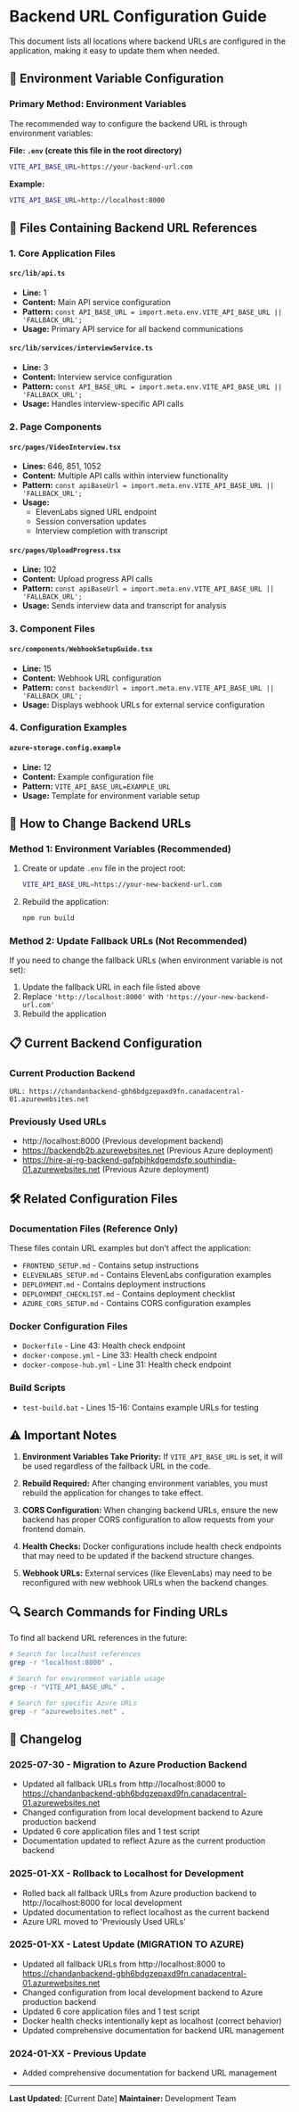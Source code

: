 # Backend URL Configuration Guide

This document lists all locations where backend URLs are configured in the application, making it easy to update them when needed.

## 🔧 Environment Variable Configuration

### Primary Method: Environment Variables
The recommended way to configure the backend URL is through environment variables:

**File: `.env` (create this file in the root directory)**
```bash
VITE_API_BASE_URL=https://your-backend-url.com
```

**Example:**
```bash
VITE_API_BASE_URL=http://localhost:8000
```

## 📂 Files Containing Backend URL References

### 1. Core Application Files

#### `src/lib/api.ts`
- **Line:** 1
- **Content:** Main API service configuration
- **Pattern:** `const API_BASE_URL = import.meta.env.VITE_API_BASE_URL || 'FALLBACK_URL';`
- **Usage:** Primary API service for all backend communications

#### `src/lib/services/interviewService.ts`
- **Line:** 3
- **Content:** Interview service configuration
- **Pattern:** `const API_BASE_URL = import.meta.env.VITE_API_BASE_URL || 'FALLBACK_URL';`
- **Usage:** Handles interview-specific API calls

### 2. Page Components

#### `src/pages/VideoInterview.tsx`
- **Lines:** 646, 851, 1052
- **Content:** Multiple API calls within interview functionality
- **Pattern:** `const apiBaseUrl = import.meta.env.VITE_API_BASE_URL || 'FALLBACK_URL';`
- **Usage:** 
  - ElevenLabs signed URL endpoint
  - Session conversation updates
  - Interview completion with transcript

#### `src/pages/UploadProgress.tsx`
- **Line:** 102
- **Content:** Upload progress API calls
- **Pattern:** `const apiBaseUrl = import.meta.env.VITE_API_BASE_URL || 'FALLBACK_URL';`
- **Usage:** Sends interview data and transcript for analysis

### 3. Component Files

#### `src/components/WebhookSetupGuide.tsx`
- **Line:** 15
- **Content:** Webhook URL configuration
- **Pattern:** `const backendUrl = import.meta.env.VITE_API_BASE_URL || 'FALLBACK_URL';`
- **Usage:** Displays webhook URLs for external service configuration

### 4. Configuration Examples

#### `azure-storage.config.example`
- **Line:** 12
- **Content:** Example configuration file
- **Pattern:** `VITE_API_BASE_URL=EXAMPLE_URL`
- **Usage:** Template for environment variable setup

## 🔄 How to Change Backend URLs

### Method 1: Environment Variables (Recommended)
1. Create or update `.env` file in the project root:
   ```bash
   VITE_API_BASE_URL=https://your-new-backend-url.com
   ```

2. Rebuild the application:
   ```bash
   npm run build
   ```

### Method 2: Update Fallback URLs (Not Recommended)
If you need to change the fallback URLs (when environment variable is not set):

1. Update the fallback URL in each file listed above
2. Replace `'http://localhost:8000'` with `'https://your-new-backend-url.com'`
3. Rebuild the application

## 📋 Current Backend Configuration

### Current Production Backend
```
URL: https://chandanbackend-gbh6bdgzepaxd9fn.canadacentral-01.azurewebsites.net
```

### Previously Used URLs
- http://localhost:8000 (Previous development backend)
- https://backendb2b.azurewebsites.net (Previous Azure deployment)
- https://hire-ai-rg-backend-gafpbjhkdgemdsfp.southindia-01.azurewebsites.net (Previous Azure deployment)

## 🛠️ Related Configuration Files

### Documentation Files (Reference Only)
These files contain URL examples but don't affect the application:

- `FRONTEND_SETUP.md` - Contains setup instructions
- `ELEVENLABS_SETUP.md` - Contains ElevenLabs configuration examples
- `DEPLOYMENT.md` - Contains deployment instructions
- `DEPLOYMENT_CHECKLIST.md` - Contains deployment checklist
- `AZURE_CORS_SETUP.md` - Contains CORS configuration examples

### Docker Configuration Files
- `Dockerfile` - Line 43: Health check endpoint
- `docker-compose.yml` - Line 33: Health check endpoint
- `docker-compose-hub.yml` - Line 31: Health check endpoint

### Build Scripts
- `test-build.bat` - Lines 15-16: Contains example URLs for testing

## ⚠️ Important Notes

1. **Environment Variables Take Priority:** If `VITE_API_BASE_URL` is set, it will be used regardless of the fallback URL in the code.

2. **Rebuild Required:** After changing environment variables, you must rebuild the application for changes to take effect.

3. **CORS Configuration:** When changing backend URLs, ensure the new backend has proper CORS configuration to allow requests from your frontend domain.

4. **Health Checks:** Docker configurations include health check endpoints that may need to be updated if the backend structure changes.

5. **Webhook URLs:** External services (like ElevenLabs) may need to be reconfigured with new webhook URLs when the backend changes.

## 🔍 Search Commands for Finding URLs

To find all backend URL references in the future:

```bash
# Search for localhost references
grep -r "localhost:8000" .

# Search for environment variable usage
grep -r "VITE_API_BASE_URL" .

# Search for specific Azure URLs
grep -r "azurewebsites.net" .
```

## 📝 Changelog

### 2025-07-30 - Migration to Azure Production Backend
- Updated all fallback URLs from http://localhost:8000 to https://chandanbackend-gbh6bdgzepaxd9fn.canadacentral-01.azurewebsites.net
- Changed configuration from local development backend to Azure production backend
- Updated 6 core application files and 1 test script
- Documentation updated to reflect Azure as the current production backend

### 2025-01-XX - Rollback to Localhost for Development
- Rolled back all fallback URLs from Azure production backend to http://localhost:8000 for local development
- Updated documentation to reflect localhost as the current backend
- Azure URL moved to 'Previously Used URLs'

### 2025-01-XX - Latest Update (MIGRATION TO AZURE)
- Updated all fallback URLs from http://localhost:8000 to https://chandanbackend-gbh6bdgzepaxd9fn.canadacentral-01.azurewebsites.net
- Changed configuration from local development backend to Azure production backend
- Updated 6 core application files and 1 test script
- Docker health checks intentionally kept as localhost (correct behavior)
- Updated comprehensive documentation for backend URL management

### 2024-01-XX - Previous Update
- Added comprehensive documentation for backend URL management

---

**Last Updated:** [Current Date]
**Maintainer:** Development Team 